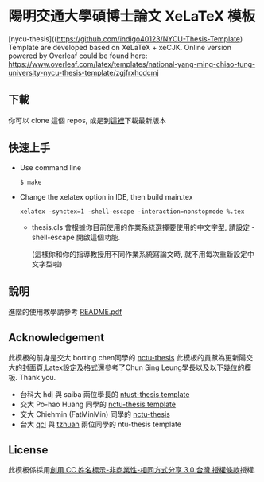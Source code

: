# 陽明交通大學碩博士論文 XeLaTeX 模板

[nycu-thesis]((https://github.com/indigo40123/NYCU-Thesis-Template)
Template are developed based on XeLaTeX + xeCJK.
Online version powered by Overleaf could be found here:
https://www.overleaf.com/latex/templates/national-yang-ming-chiao-tung-university-nycu-thesis-template/zgjfrxhcdcmj

## 下載
  你可以 clone 這個 repos, 或是到[這裡](https://github.com/indigo40123/NYCU-Thesis-Template)下載最新版本

## 快速上手
* Use command line

  ```
  $ make
  ```

* Change the xelatex option in IDE, then build main.tex

  ```
  xelatex -synctex=1 -shell-escape -interaction=nonstopmode %.tex
  ```
  * thesis.cls 會根據你目前使用的作業系統選擇要使用的中文字型, 請設定 -shell-escape 開啟這個功能.

    (這樣你和你的指導教授用不同作業系統寫論文時, 就不用每次重新設定中文字型啦)

## 說明
   進階的使用教學請參考 [README.pdf](https://github.com/indigo40123/NYCU-Thesis-Template/README.pdf)


## Acknowledgement
   此模板的前身是交大 borting chen同學的 [nctu-thesis](https://github.com/borting/nctu-thesis) 
   此模板的貢獻為更新陽交大的封面頁,Latex設定及格式還參考了Chun Sing Leung學長以及以下幾位的模板. Thank you.
   
* 台科大 hdj 與 saiba 兩位學長的 [ntust-thesis template](https://code.google.com/archive/p/ntust-thesis/downloads)
* 交大 Po-hao Huang 同學的 [nctu-thesis template](https://github.com/Po-haoHuang/nctu-thesis)
* 交大 Chiehmin (FatMinMin) 同學的 [nctu-thesis](https://github.com/chiehmin/nctu-thesis)
* 台大 [qcl](https://github.com/qcl/qcl-master-thesis) 與 [tzhuan](https://github.com/tzhuan/ntu-thesis) 兩位同學的 ntu-thesis template

## License
   此模板係採用[創用 CC 姓名標示-非商業性-相同方式分享 3.0 台灣 授權條款](https://creativecommons.org/licenses/by-nc-sa/3.0/tw/legalcode)授權.
